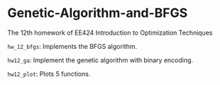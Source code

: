 # Genetic-Algorithm-and-BFGS
The 12th homework of EE424 Introduction to Optimization Techniques

`hw_12_bfgs`: Implements the BFGS algorithm.

`hw12_ga`: Implement the genetic algorithm with binary encoding.

`hw12_plot`: Plots 5 functions.

